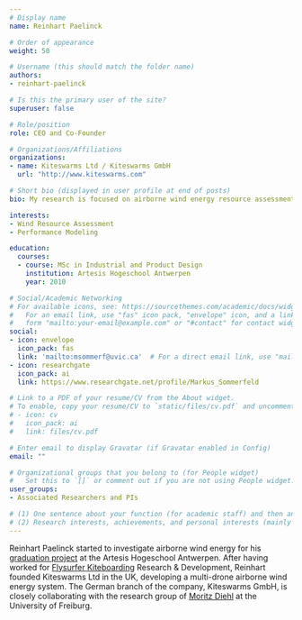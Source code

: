 ```yaml
---
# Display name
name: Reinhart Paelinck

# Order of appearance
weight: 50

# Username (this should match the folder name)
authors:
- reinhart-paelinck

# Is this the primary user of the site?
superuser: false

# Role/position
role: CEO and Co-Founder

# Organizations/Affiliations
organizations:
- name: Kiteswarms Ltd / Kiteswarms GmbH
  url: "http://www.kiteswarms.com"

# Short bio (displayed in user profile at end of posts)
bio: My research is focused on airborne wind energy resource assessment and performance modeling.

interests:
- Wind Resource Assessment
- Performance Modeling

education:
  courses:
  - course: MSc in Industrial and Product Design
    institution: Artesis Hogeschool Antwerpen
    year: 2010

# Social/Academic Networking
# For available icons, see: https://sourcethemes.com/academic/docs/widgets/#icons
#   For an email link, use "fas" icon pack, "envelope" icon, and a link in the
#   form "mailto:your-email@example.com" or "#contact" for contact widget.
social:
- icon: envelope
  icon_pack: fas
  link: 'mailto:msommerf@uvic.ca'  # For a direct email link, use "mailto:test@example.org".
- icon: researchgate
  icon_pack: ai
  link: https://www.researchgate.net/profile/Markus_Sommerfeld

# Link to a PDF of your resume/CV from the About widget.
# To enable, copy your resume/CV to `static/files/cv.pdf` and uncomment the lines below.  
# - icon: cv
#   icon_pack: ai
#   link: files/cv.pdf

# Enter email to display Gravatar (if Gravatar enabled in Config)
email: ""

# Organizational groups that you belong to (for People widget)
#   Set this to `[]` or comment out if you are not using People widget.  
user_groups:
- Associated Researchers and PIs

# (1) One sentence about your function (for academic staff) and then another sentence about your role(s) within the training network
# (2) Research interests, achievements, and personal interests (mainly for researchers)
---
```

Reinhart Paelinck started to investigate airborne wind energy for his [graduation project](https://cdn.syscop.de/publications/Paelinck2010.pdf) at the Artesis Hogeschool Antwerpen. After having worked for [Flysurfer Kiteboarding](https://flysurfer.com/) Research & Development, Reinhart founded Kiteswarms Ltd in the UK, developing a multi-drone airborne wind energy system. The German branch of the company, Kiteswarms GmbH, is closely collaborating with the research group of [Moritz Diehl](/authors/moritz-diehl/) at the University of Freiburg.

